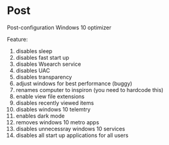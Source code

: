 # Post
Post-configuration Windows 10 optimizer

Feature:
1. disables sleep
2. disables fast start up
3. disables Wsearch service
4. disables UAC
5. disables transparency
6. adjust windows for best performance (buggy)
7. renames computer to inspiron (you need to hardcode this)
8. enable view file extensions
9. disables recently viewed items
10. disables windows 10 telemtry
11. enables dark mode
12. removes windows 10 metro apps
13. disables unnecessray windows 10 services
14. disables all start up applications for all users
